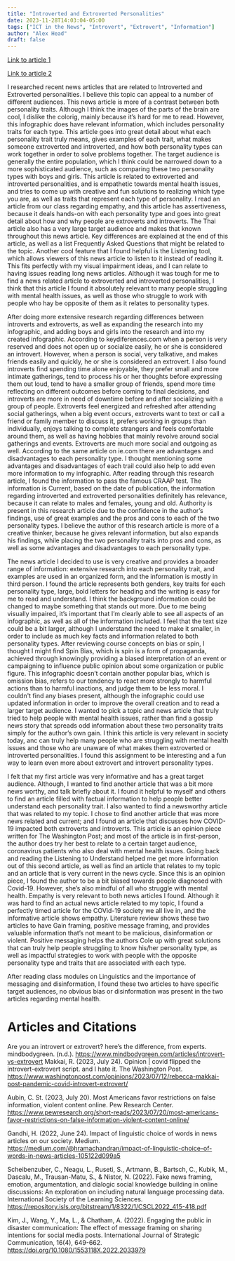 ```yaml
---
title: "Introverted and Extroverted Personalities"
date: 2023-11-28T14:03:04-05:00
tags: ["ICT in the News", "Introvert", "Extrovert", "Information"]
author: "Alex Head"
draft: false
---
```

[Link to article 1](https://www.mindbodygreen.com/articles/introvert-vs-extrovert)

[Link to article 2](https://www.washingtonpost.com/opinions/2023/07/12/rebecca-makkai-post-pandemic-covid-introvert-extrovert/)



I researched recent news articles that are related to Introverted and Extroverted personalities. I believe this topic can appeal to a number of different audiences. This news article is more of a contrast between both personality traits. Although I think the images of the parts of the brain are cool, I dislike the colorig, mainly because it’s hard for me to read. However, this infographic does have relevant information, which includes personality traits for each type. This article goes into great detail about what each personality trait truly means, gives examples of each trait, what makes someone extroverted and introverted, and how both personality types can work together in order to solve problems together. The target audience is generally the entire population, which I think could be narrowed down to a more sophisticated audience, such as comparing these two personality types with boys and girls. This article is related to extroverted and introverted personalities, and is empathetic towards mental health issues, and tries to come up with creative and fun solutions to realizing which type you are, as well as traits that represent each type of personality. I read an article from our class regarding empathy, and this article has assertiveness, because it deals hands-on with each personality type and goes into great detail about how and why people are extroverts and introverts. The Thai article also has a very large target audience and makes that known throughout this news article. Key differences are explained at the end of this article, as well as a list Frequently Asked Questions that might be related to the topic. Another cool feature that I found helpful is the Listening tool, which allows viewers of this news article to listen to it instead of reading it. This fits perfectly with my visual impairment ideas, and I can relate to having issues reading long news articles. Although it was tough for me to find a news related article to extroverted and introverted personalities, I think that this article I found it absolutely relevant to many people struggling with mental health issues, as well as those who struggle to work with people who hay be opposite of them as it relates to personality types. 



After doing more extensive research regarding differences between introverts and extroverts, as well as expanding the research into my infographic, and adding boys and girls into the research and into my created infographic. According to keydiferences.com when a person is very reserved and does not open up or socialize easily, he or she is considered an introvert. However, when a person is social, very talkative, and makes friends easily and quickly, he or she is considered an extrovert. I also found introverts find spending time alone enjoyable, they prefer small and more intimate gatherings, tend to process his or her thoughts before expressing them out loud, tend to have a smaller group of friends, spend more time reflecting on different outcomes before coming to final decisions, and introverts are more in need of downtime before and after socializing with a group of people. Extroverts feel energized and refreshed after attending social gatherings, when a big event occurs, extroverts want to text or call a friend or family member to discuss it, prefers working in groups than individually, enjoys talking to complete strangers and feels comfortable around them, as well as having hobbies that mainly revolve around social gatherings and events. Extroverts are much more social and outgoing as well. According to the same article on ie.com there are advantages and disadvantages to each personality type. I thought mentioning some advantages and disadvantages of each trail could also help to add even more information to my infographic. After reading through this research article, I found the information to pass the famous CRAAP test. The information is Current, based on the date of publication, the information regarding introverted and extroverted personalities definitely has relevance, because it can relate to males and females, young and old. Authority is present in this research article due to the confidence in the author’s findings, use of great examples and the pros and cons to each of the two personality types. I believe the author of this research article is more of a creative thinker, because he gives relevant information, but also expands his findings, while placing the two personality traits into pros and cons, as well as some advantages and disadvantages to each personality type.

	

The news article I decided to use is very creative and provides a broader range of information: extensive research into each personality trait,  and examples are used in an organized form, and the information is mostly in third person. I found the article represents both genders, key traits for each personality type, large, bold letters for heading and the writing is easy for me to read and understand. I think the background information could be changed to maybe something that stands out more. Due to me being visually impaired, it’s important that I’m clearly able to see all aspects of an infographic, as well as all of the information included. I feel that the text size could be a bit larger, although I understand the need to make it smaller, in order to include as much key facts and information related to both personality types. After reviewing course concepts on bias or spin, I thought I might find Spin Bias, which is ​​spin is a form of propaganda, achieved through knowingly providing a biased interpretation of an event or campaigning to influence public opinion about some organization or public figure. This infographic doesn’t contain another popular bias, which is omission bias, refers to our tendency to react more strongly to harmful actions than to harmful inactions, and judge them to be less moral. I couldn't find any biases present, although the infographic could use updated information in order to improve the overall creation and to read a larger target audience. I wanted to pick a topic and news article that truly tried to help people with mental health issues, rather than find a gossip news story that spreads odd information about these two personality traits simply for the author’s own gain. I think this article is very relevant in society today, anc can truly help many people who are struggling with mental health issues and those who are unaware of what makes them extroverted or introverted personalities. I found this assignment to be interesting and a fun way to learn even more about extrovert and introvert personality types. 



I felt that my first article was very informative and has a great target audience. Although, I wanted to find another article that was a bit more news worthy, and talk briefly about it. I found it helpful to myself and others to find an article filled with factual information to help people better understand each personality trait. I also wanted to find a newsworthy article that was related to my topic. I chose to find another article that was more news related and current; and I found an article that discusses how COVID-19 impacted both extroverts and introverts. This article is an opinion piece written for The Washington Post; and most of the article is in first-person, the author does try her best to relate to a certain target audience, coronavirus patients who also deal with mental health issues. Going back and reading the Listening to Understand helped me get more information out of this second article, as well as find an article that relates to my topic and an article that is very current in the news cycle. Since this is an opinion piece, I found the author to be a bit biased towards people diagnosed with Covid-19. However, she’s also mindful of all who struggle with mental health. Empathy is very relevant to both news articles I found. Although it was hard to find an actual news article related to my topic, I found a perfectly timed article for the COVid-19 society we all live in, and the informative article shows empathy. Literature review shows these two articles to have Gain framing, positive message framing, and provides valuable information that’s not meant to be malicious, disinformation or violent. Positive messaging helps the authors Cole up with great solutions that can truly help people struggling to know his/her personality type, as well as impactful strategies to work with people with the opposite personality type and traits that are associated with each type.



After reading class modules on Linguistics and the importance of messaging and disinformation, I found these two articles to have specific target audiences, no obvious bias or disinformation was present in the two articles regarding mental health. 


# Articles and Citations

Are you an introvert or extrovert? here’s the difference, from experts. mindbodygreen. (n.d.). https://www.mindbodygreen.com/articles/introvert-vs-extrovert
Makkai, R. (2023, July 24). Opinion | covid flipped the introvert-extrovert script. and I hate it. The Washington Post. https://www.washingtonpost.com/opinions/2023/07/12/rebecca-makkai-post-pandemic-covid-introvert-extrovert/ 

Aubin, C. St. (2023, July 20). Most Americans favor restrictions on false information, violent content online. Pew Research Center. https://www.pewresearch.org/short-reads/2023/07/20/most-americans-favor-restrictions-on-false-information-violent-content-online/

Gandhi, H. (2022, June 24). Impact of linguistic choice of words in news articles on our society. Medium. https://medium.com/@hramachandran/impact-of-linguistic-choice-of-words-in-news-articles-105122d099a5


Scheibenzuber, C., Neagu, L., Ruseti, S., Artmann, B., Bartsch, C., Kubik, M., Dascalu, M., Trausan-Matu, S., & Nistor, N. (2022). Fake news framing, emotion, argumentation, and dialogic social knowledge building in online discussions: An exploration on including natural language processing data. International Society of the Learning Sciences. https://repository.isls.org/bitstream/1/8322/1/CSCL2022_415-418.pdf

Kim, J., Wang, Y., Ma, L., & Chatham, A. (2022). Engaging the public in disaster communication: The effect of message framing on sharing intentions for social media posts. International Journal of Strategic Communication, 16(4), 649-662. https://doi.org/10.1080/1553118X.2022.2033979
